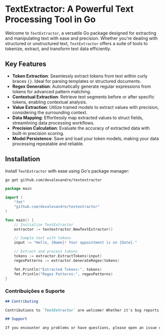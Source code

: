# TextExtractor: A Powerful Text Processing Tool in Go

Welcome to `TextExtractor`, a versatile Go package designed for extracting and manipulating text with ease and precision. Whether you're dealing with structured or unstructured text, `TextExtractor` offers a suite of tools to tokenize, extract, and transform text data efficiently.


## Key Features

- **Token Extraction**: Seamlessly extract tokens from text within curly braces `{}`. Ideal for parsing templates or structured documents.
- **Regex Generation**: Automatically generate regular expressions from tokens for advanced pattern matching.
- **Contextual Extraction**: Retrieve text segments before or after specific tokens, enabling contextual analysis.
- **Value Extraction**: Utilize trained models to extract values with precision, considering the surrounding context.
- **Data Mapping**: Effortlessly map extracted values to struct fields, streamlining data processing workflows.
- **Precision Calculation**: Evaluate the accuracy of extracted data with built-in precision scoring.
- **Model Persistence**: Save and load your token models, making your data processing repeatable and reliable.


## Installation

Install `TextExtractor` with ease using Go's package manager:

```bash
go get github.com/devalexandre/textextractor
```

```go
package main

import (
    "fmt"
    "github.com/devalexandre/textextractor"
)

func main() {
    // Initialize TextExtractor
    extractor := textextractor.NewTextExtractor()

    // Sample text with tokens
    input := "Hello, {Name}! Your appointment is on {Date}."

    // Extract and process tokens
    tokens := extractor.ExtractTokens(input)
    regexPatterns := extractor.GenerateRegex(tokens)

    fmt.Println("Extracted Tokens:", tokens)
    fmt.Println("Regex Patterns:", regexPatterns)
}
```


### Contribuições e Suporte

```markdown
## Contributing

Contributions to `TextExtractor` are welcome! Whether it's bug reports, feature requests, or code contributions, feel free to open an issue or submit a pull request.

## Support

If you encounter any problems or have questions, please open an issue on GitHub. We're here to help!

